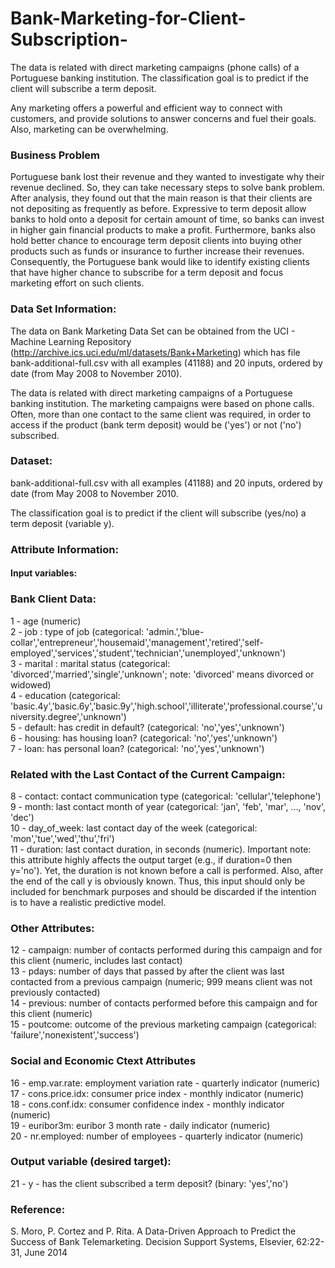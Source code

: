 # Bank-Marketing-for-Client-Subscription-
The data is related with direct marketing campaigns (phone calls) of a Portuguese banking institution. The classification goal is to predict if the client will subscribe a term deposit.

Any marketing offers a powerful and efficient way to connect with customers, and provide solutions to answer concerns and fuel their goals. Also, marketing can be overwhelming.

### Business Problem
Portuguese bank lost their revenue and they wanted to investigate why their revenue declined. So, they can take necessary steps to solve bank problem. After analysis, they found out that the main reason is that their clients are not depositing as frequently as before. Expressive to term deposit allow banks to hold onto a deposit for certain amount of time, so banks can invest in higher gain financial products to make a profit. Furthermore, banks also hold better chance to encourage term deposit clients into buying other products such as funds or insurance to further increase their revenues. Consequently, the Portuguese bank would like to identify existing clients that have higher chance to subscribe for a term deposit and focus marketing effort on such clients.

### Data Set Information:

The data on Bank Marketing Data Set can be obtained from the UCI - Machine Learning Repository (http://archive.ics.uci.edu/ml/datasets/Bank+Marketing) which has file bank-additional-full.csv with all examples (41188) and 20 inputs, ordered by date (from May 2008 to November 2010).

The data is related with direct marketing campaigns of a Portuguese banking institution. The marketing campaigns were based on phone calls. Often, more than one contact to the same client was required, in order to access if the product (bank term deposit) would be ('yes') or not ('no') subscribed. 

### Dataset: 
bank-additional-full.csv with all examples (41188) and 20 inputs, ordered by date (from May 2008 to November 2010.

The classification goal is to predict if the client will subscribe (yes/no) a term deposit (variable y).

### Attribute Information:

#### Input variables:
### Bank Client Data:
1 - age (numeric)\
2 - job : type of job (categorical: 'admin.','blue-collar','entrepreneur','housemaid','management','retired','self-employed','services','student','technician','unemployed','unknown')\
3 - marital : marital status (categorical: 'divorced','married','single','unknown'; note: 'divorced' means divorced or widowed)\
4 - education (categorical: 'basic.4y','basic.6y','basic.9y','high.school','illiterate','professional.course','university.degree','unknown')\
5 - default: has credit in default? (categorical: 'no','yes','unknown')\
6 - housing: has housing loan? (categorical: 'no','yes','unknown')\
7 - loan: has personal loan? (categorical: 'no','yes','unknown')
### Related with the Last Contact of the Current Campaign:
8 - contact: contact communication type (categorical: 'cellular','telephone')\
9 - month: last contact month of year (categorical: 'jan', 'feb', 'mar', ..., 'nov', 'dec')\
10 - day_of_week: last contact day of the week (categorical: 'mon','tue','wed','thu','fri')\
11 - duration: last contact duration, in seconds (numeric). Important note: this attribute highly affects the output target (e.g., if duration=0 then y='no'). Yet, the duration is not known before a call is performed. Also, after the end of the call y is obviously known. Thus, this input should only be included for benchmark purposes and should be discarded if the intention is to have a realistic predictive model.
### Other Attributes:
12 - campaign: number of contacts performed during this campaign and for this client (numeric, includes last contact)\
13 - pdays: number of days that passed by after the client was last contacted from a previous campaign (numeric; 999 means client was not previously contacted)\
14 - previous: number of contacts performed before this campaign and for this client (numeric)\
15 - poutcome: outcome of the previous marketing campaign (categorical: 'failure','nonexistent','success')
### Social and Economic Ctext Attributes
16 - emp.var.rate: employment variation rate - quarterly indicator (numeric)\
17 - cons.price.idx: consumer price index - monthly indicator (numeric)\
18 - cons.conf.idx: consumer confidence index - monthly indicator (numeric)\
19 - euribor3m: euribor 3 month rate - daily indicator (numeric)\
20 - nr.employed: number of employees - quarterly indicator (numeric)

### Output variable (desired target):
21 - y - has the client subscribed a term deposit? (binary: 'yes','no')

### Reference:
S. Moro, P. Cortez and P. Rita. A Data-Driven Approach to Predict the Success of Bank Telemarketing. Decision Support Systems, Elsevier, 62:22-31, June 2014
